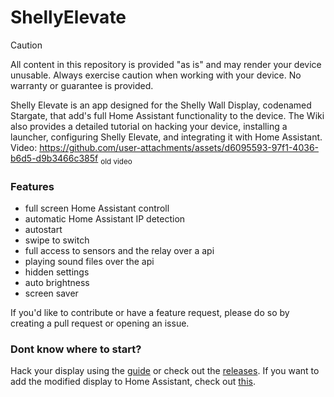 # ShellyElevate
> [!CAUTION]
> All content in this repository is provided "as is" and may render your device unusable. Always exercise caution when working with your device. No warranty or guarantee is provided.

Shelly Elevate is an app designed for the Shelly Wall Display, codenamed Stargate, that add's full Home Assistant functionality to the device. The Wiki also provides a detailed tutorial on hacking your device, installing a launcher, configuring Shelly Elevate, and integrating it with Home Assistant.<br>
Video: https://github.com/user-attachments/assets/d6095593-97f1-4036-b6d5-d9b3466c385f <sub>old video<sub/>

### Features
* full screen Home Assistant controll
* automatic Home Assistant IP detection
* autostart
* swipe to switch
* full access to sensors and the relay over a api
* playing sound files over the api
* hidden settings
* auto brightness
* screen saver

If you'd like to contribute or have a feature request, please do so by creating a pull request or opening an issue.

### Dont know where to start?
Hack your display using the [guide](https://github.com/RapierXbox/ShellyElevate/wiki/Jailbreak-using-UART) or check out the [releases](https://github.com/RapierXbox/ShellyElevate/releases).
If you want to add the modified display to Home Assistant, check out [this](https://github.com/RapierXbox/ShellyElevate/wiki/Integration-into-Home-Assistant).

